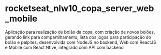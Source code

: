 # rocketseat_nlw10_copa_server_web_mobile
Aplicação para realização de bolão da copa, com criação de novos bolões, gerando link para compartilhamento, lista dos jogos para participação do bolão e palpites, desenvolvida com NodeJS no backend, Web com ReactJS e Mobile com React Ntive, integrado com API com backend
